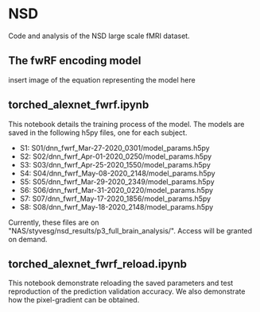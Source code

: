# NSD
Code and analysis of the NSD large scale fMRI dataset.

## The fwRF encoding model
insert image of the equation representing the model here

## torched_alexnet_fwrf.ipynb
This notebook details the training process of the model. The models are saved in the following h5py files, one for each subject.

- S1: S01/dnn_fwrf_Mar-27-2020_0301/model_params.h5py
- S2: S02/dnn_fwrf_Apr-01-2020_0250/model_params.h5py
- S3: S03/dnn_fwrf_Apr-25-2020_1550/model_params.h5py
- S4: S04/dnn_fwrf_May-08-2020_2148/model_params.h5py
- S5: S05/dnn_fwrf_Mar-29-2020_2349/model_params.h5py
- S6: S06/dnn_fwrf_Mar-31-2020_0220/model_params.h5py
- S7: S07/dnn_fwrf_May-17-2020_1856/model_params.h5py
- S8: S08/dnn_fwrf_May-18-2020_2148/model_params.h5py

Currently, these files are on "NAS/styvesg/nsd_results/p3_full_brain_analysis/". Access will be granted on demand.

## torched_alexnet_fwrf_reload.ipynb
This notebook demonstrate reloading the saved parameters and test reproduction of the prediction validation accuracy. We also demonstrate how the pixel-gradient can be obtained.
